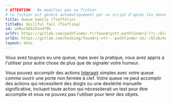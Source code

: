 ```yaml
---
# ATTENTION : Ne modifiez pas ce fichier
# Ce fichier est généré automatiquement par un script d'après les données du module Foundry VTT officiel et de sa traduction
title: Queue habile (Tieffelin)
titleEn: Skillful Tail (Tiefling)
id: aVRuchEAJIvnd70k
urlFr: https://gitlab.com/pathfinder-fr/foundryvtt-pathfinder2-fr/-/blob/master/data/feats/aVRuchEAJIvnd70k.htm
urlEn: https://gitlab.com/hooking/foundry-vtt---pathfinder-2e/-/blob/master/packs/data/feats.db/skillful-tail-tiefling.json
layout: dons
---
```

Vous avez toujours eu une queue, mais avec la pratique, vous avez appris à l'utiliser pour autre chose de plus que de signaler votre humeur.

Vous pouvez accomplir des actions [Interagir](../actions/interagir.html) simples avec votre queue comme ouvrir une porte non fermée à clef. Votre queue ne peut accomplir des actions qui nécessitent des doigts ou une dextérité manuelle significative, incluant toute action qui nécessiterait un test pour être accomplie et vous ne pouvez pas l'utiliser pour tenir des objets.
